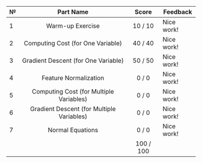 № |Part Name | Score | Feedback 
--- |:---:|:---:| --- | 
1 | Warm-up Exercise |  10 /  10 | Nice work! 
2 | Computing Cost (for One Variable) |  40 /  40 | Nice work! 
3 | Gradient Descent (for One Variable) |  50 /  50 | Nice work! 
4 | Feature Normalization |   0 /   0 | Nice work! 
5 | Computing Cost (for Multiple Variables) |   0 /   0 | Nice work! 
6 | Gradient Descent (for Multiple Variables) |   0 /   0 | Nice work! 
7 | Normal Equations |   0 /   0 | Nice work! 
 | |  | 100 / 100 | 
